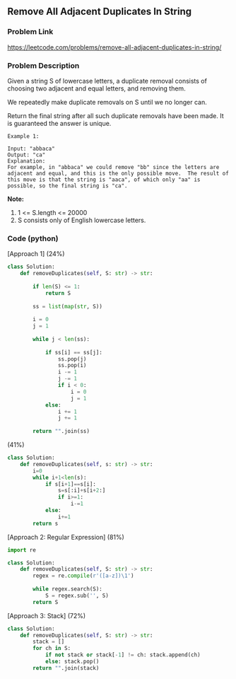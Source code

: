 ## Remove All Adjacent Duplicates In String

### Problem Link

https://leetcode.com/problems/remove-all-adjacent-duplicates-in-string/

### Problem Description 

Given a string S of lowercase letters, a duplicate removal consists of choosing two adjacent and equal letters, and removing them.

We repeatedly make duplicate removals on S until we no longer can.

Return the final string after all such duplicate removals have been made.  It is guaranteed the answer is unique.

```
Example 1:

Input: "abbaca"
Output: "ca"
Explanation: 
For example, in "abbaca" we could remove "bb" since the letters are adjacent and equal, and this is the only possible move.  The result of this move is that the string is "aaca", of which only "aa" is possible, so the final string is "ca".

```

**Note:**

1. 1 <= S.length <= 20000
2. S consists only of English lowercase letters.

### Code (python)

[Approach 1] (24%) 

```python
class Solution:
    def removeDuplicates(self, S: str) -> str:
        
        if len(S) <= 1:
            return S
        
        ss = list(map(str, S))
        
        i = 0
        j = 1
        
        while j < len(ss):
            
            if ss[i] == ss[j]:
                ss.pop(j)
                ss.pop(i)
                i -= 1
                j -= 1
                if i < 0:
                    i = 0
                    j = 1
            else:
                i += 1
                j += 1
            
        return "".join(ss)
```

(41%)

```python
class Solution:
    def removeDuplicates(self, s: str) -> str:
        i=0
        while i+1<len(s):
            if s[i+1]==s[i]:
                s=s[:i]+s[i+2:]
                if i>=1:
                    i-=1
            else:
                i+=1
        return s
```

[Approach 2: Regular Expression] (81%)

```python
import re

class Solution:
    def removeDuplicates(self, S: str) -> str:
        regex = re.compile(r'([a-z])\1')
        
        while regex.search(S):
            S = regex.sub('', S)
        return S
```

[Approach 3: Stack] (72%)

```python
class Solution:
    def removeDuplicates(self, S: str) -> str:
        stack = []
        for ch in S:
            if not stack or stack[-1] != ch: stack.append(ch)  
            else: stack.pop()
        return "".join(stack)
```